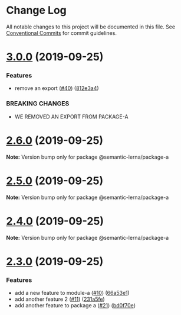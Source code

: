 # Change Log

All notable changes to this project will be documented in this file.
See [Conventional Commits](https://conventionalcommits.org) for commit guidelines.

# [3.0.0](https://github.com/farism/semantic-lerna/compare/v2.6.0...v3.0.0) (2019-09-25)


### Features

* remove an export ([#40](https://github.com/farism/semantic-lerna/issues/40)) ([812e3a4](https://github.com/farism/semantic-lerna/commit/812e3a4))


### BREAKING CHANGES

* WE REMOVED AN EXPORT FROM PACKAGE-A





# [2.6.0](https://github.com/farism/semantic-lerna/compare/v2.5.0...v2.6.0) (2019-09-25)

**Note:** Version bump only for package @semantic-lerna/package-a





# [2.5.0](https://github.com/farism/semantic-lerna/compare/v2.4.0...v2.5.0) (2019-09-25)

**Note:** Version bump only for package @semantic-lerna/package-a





# [2.4.0](https://github.com/farism/semantic-lerna/compare/v2.3.0...v2.4.0) (2019-09-25)

**Note:** Version bump only for package @semantic-lerna/package-a





# [2.3.0](https://github.com/farism/semantic-lerna/compare/v2.2.0...v2.3.0) (2019-09-25)


### Features

* add a new feature to module-a ([#10](https://github.com/farism/semantic-lerna/issues/10)) ([66a53e1](https://github.com/farism/semantic-lerna/commit/66a53e1))
* add another feature 2 ([#11](https://github.com/farism/semantic-lerna/issues/11)) ([231a5fe](https://github.com/farism/semantic-lerna/commit/231a5fe))
* add another feature to package a ([#21](https://github.com/farism/semantic-lerna/issues/21)) ([bd0f70e](https://github.com/farism/semantic-lerna/commit/bd0f70e))
